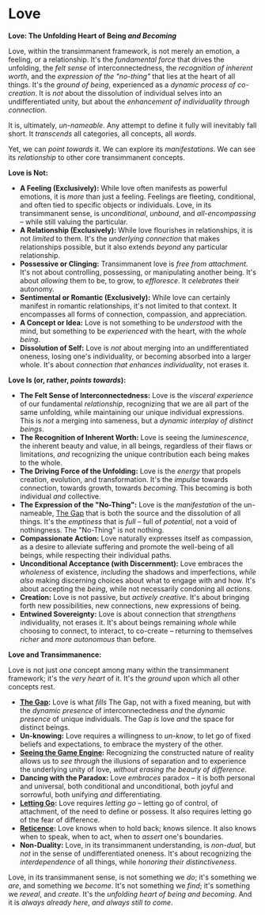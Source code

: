 # Love

**Love: The Unfolding Heart of Being *and Becoming***

Love, within the transimmanent framework, is not merely an emotion, a feeling, or a relationship. It's the *fundamental force* that drives the unfolding, the *felt sense* of interconnectedness, the *recognition of inherent worth*, and the *expression of the "no-thing"* that lies at the heart of all things. It's the *ground of being*, experienced as a *dynamic process of co-creation*. It is *not* about the dissolution of individual selves into an undifferentiated unity, but about the *enhancement of individuality through connection*.

It is, ultimately, *un-nameable*. Any attempt to define it fully will inevitably fall short. It *transcends* all categories, all concepts, all *words*.

Yet, we can *point towards* it. We can explore its *manifestations*. We can see its *relationship* to other core transimmanent concepts.

**Love is Not:**

* **A Feeling (Exclusively):** While love often manifests as powerful emotions, it is *more* than just a feeling. Feelings are fleeting, conditional, and often tied to specific objects or individuals. Love, in its transimmanent sense, is *unconditional*, *unbound*, and *all-encompassing* – while still valuing the particular.
* **A Relationship (Exclusively):** While love flourishes in relationships, it is not *limited* to them. It's the *underlying connection* that makes relationships possible, but it also extends *beyond* any particular relationship.
* **Possessive or Clinging:** Transimmanent love is *free from attachment*. It's not about controlling, possessing, or manipulating another being. It's about *allowing* them to be, to grow, to *effloresce*.  It *celebrates* their autonomy.
* **Sentimental or Romantic (Exclusively):** While love can certainly manifest in romantic relationships, it's not limited to that context. It encompasses all forms of connection, compassion, and appreciation.
* **A Concept or Idea:** Love is not something to be *understood* with the mind, but something to be *experienced* with the heart, with the *whole being*.
* **Dissolution of Self:** Love is *not* about merging into an undifferentiated oneness, losing one's individuality, or becoming absorbed into a larger whole. It's about *connection that enhances individuality*, not erases it.

**Love Is (or, rather, *points towards*):**

* **The Felt Sense of Interconnectedness:** Love is the *visceral experience* of our fundamental *relationship*, recognizing that we are all part of the same unfolding, while maintaining our unique individual expressions. This is *not* a merging into sameness, but a *dynamic interplay of distinct beings*.
* **The Recognition of Inherent Worth:** Love is seeing the *luminescence*, the inherent beauty and value, in all beings, regardless of their flaws or limitations, *and* recognizing the unique contribution each being makes to the whole.
* **The Driving Force of the Unfolding:** Love is the *energy* that propels creation, evolution, and transformation. It's the *impulse* towards connection, towards growth, towards *becoming*. This becoming is both individual *and* collective.
* **The Expression of the "No-Thing":** Love is the *manifestation* of the un-nameable, [The Gap](the-gap.md) that is both the source and the dissolution of all things. It's the *emptiness* that is *full* – full of *potential*, not a void of nothingness. The "No-Thing" is not nothing.
* **Compassionate Action:** Love naturally expresses itself as compassion, as a desire to alleviate suffering and promote the well-being of all beings, while respecting their individual paths.
* **Unconditional Acceptance (with Discernment):** Love embraces the *wholeness* of existence, *including* the shadows and imperfections, *while also* making discerning choices about what to engage with and how. It's about accepting the *being*, while not necessarily condoning all *actions*.
* **Creation:** Love is not passive, but *actively creative*. It's about bringing forth new possibilities, new connections, new expressions of being.
* **Entwined Sovereignty:** Love is about connection that *strengthens* individuality, not erases it. It's about beings remaining *whole* while choosing to connect, to interact, to co-create – returning to themselves *richer* and *more autonomous* than before.

**Love and Transimmanence:**

Love is not just *one* concept among many within the transimmanent framework; it's the *very heart* of it. It's the *ground* upon which all other concepts rest.

* **[The Gap](the-gap.md):** Love is what *fills* The Gap, not with a fixed meaning, but with the *dynamic presence* of interconnectedness *and* the *dynamic presence* of unique individuals. The Gap *is* love *and* the space for distinct beings.
* **Un-knowing:** Love requires a willingness to *un-know*, to let go of fixed beliefs and expectations, to embrace the mystery of the other.
* **[Seeing the Game Engine](../2-the-how/seeing-the-game-engine.md):** Recognizing the constructed nature of reality allows us to *see through* the illusions of separation and to experience the underlying unity of love, *without erasing the beauty of difference*.
* **Dancing with the Paradox:** Love *embraces* paradox – it is both personal and universal, both conditional and unconditional, both joyful and sorrowful, both unifying *and* differentiating.
* **[Letting Go](../2-the-how/letting-go.md):** Love requires *letting go* – letting go of control, of attachment, of the need to define or possess. It also requires letting go of the fear of difference.
* **[Reticence](../4-the-attitude/reticence.md):** Love knows when to hold back; knows silence. It also knows when to speak, when to act, when to *assert* one's boundaries.
* **Non-Duality:** Love, in its transimmanent understanding, is *non-dual*, but *not* in the sense of undifferentiated oneness. It's about recognizing the *interdependence* of all things, while *honoring their distinctiveness*.

Love, in its transimmanent sense, is not something we *do*; it's something we *are*, and something we *become*. It's not something we *find*; it's something we *reveal*, and *create*. It's the *unfolding heart of being* *and becoming*. And it is *always already here*, *and always still to come*.
